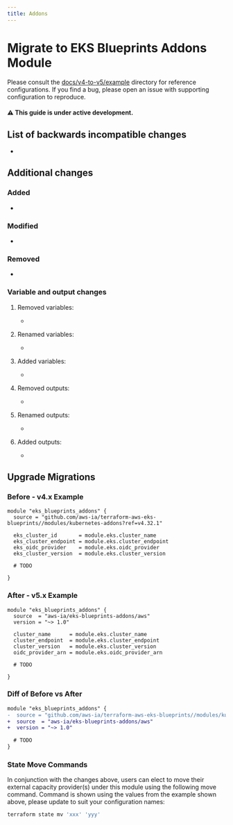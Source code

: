 ```yaml
---
title: Addons
---
```


# Migrate to EKS Blueprints Addons Module

Please consult the [docs/v4-to-v5/example](https://github.com/aws-ia/terraform-aws-eks-blueprints/blob/main/docs/v4-to-v5/example) directory for reference configurations. If you find a bug, please open an issue with supporting configuration to reproduce.

#### ⚠️ This guide is under active development.

## List of backwards incompatible changes

-

## Additional changes

### Added

-

### Modified

-

### Removed

-

### Variable and output changes

1. Removed variables:

    -

2. Renamed variables:

    -

3. Added variables:

    -

4. Removed outputs:

    -

5. Renamed outputs:

    -

6. Added outputs:

    -

## Upgrade Migrations

### Before - v4.x Example

```hcl
module "eks_blueprints_addons" {
  source = "github.com/aws-ia/terraform-aws-eks-blueprints//modules/kubernetes-addons?ref=v4.32.1"

  eks_cluster_id       = module.eks.cluster_name
  eks_cluster_endpoint = module.eks.cluster_endpoint
  eks_oidc_provider    = module.eks.oidc_provider
  eks_cluster_version  = module.eks.cluster_version

  # TODO

}
```

### After - v5.x Example

```hcl
module "eks_blueprints_addons" {
  source  = "aws-ia/eks-blueprints-addons/aws"
  version = "~> 1.0"

  cluster_name      = module.eks.cluster_name
  cluster_endpoint  = module.eks.cluster_endpoint
  cluster_version   = module.eks.cluster_version
  oidc_provider_arn = module.eks.oidc_provider_arn

  # TODO

}
```

### Diff of Before vs After

```diff
module "eks_blueprints_addons" {
-  source = "github.com/aws-ia/terraform-aws-eks-blueprints//modules/kubernetes-addons?ref=v4.32.1"
+  source  = "aws-ia/eks-blueprints-addons/aws"
+  version = "~> 1.0"

  # TODO
}
```

### State Move Commands

In conjunction with the changes above, users can elect to move their external capacity provider(s) under this module using the following move command. Command is shown using the values from the example shown above, please update to suit your configuration names:

```sh
terraform state mv 'xxx' 'yyy'
```
